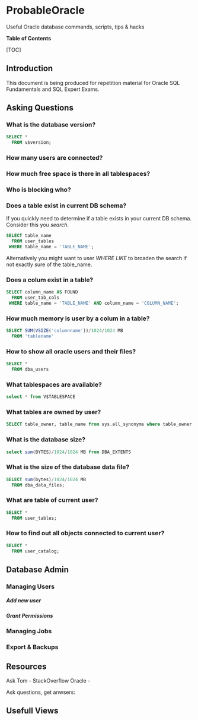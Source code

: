 # ProbableOracle
Useful Oracle database commands, scripts, tips &amp; hacks

**Table of Contents**

[TOC]

## Introduction
This document is being produced for repetition material for Oracle SQL Fundamentals and SQL Expert Exams. 

## Asking Questions

### What is the database version? 

```sql
SELECT *
  FROM v$version;
```

### How many users are connected? 
### How much free space is there in all tablespaces? 
### Who is blocking who? 
### Does a table exist in current DB schema? 
If you quickly need to determine if a table exists in your current DB schema. Consider this you *search*.

```sql
SELECT table_name
  FROM user_tables
 WHERE table_name = 'TABLE_NAME';
  ```

Alternatively you might want to user *WHERE LIKE* to broaden the search if not exactly sure of the table_name. 
### Does a colum exist in a table?
```sql
SELECT column_name AS FOUND
  FROM user_tab_cols
 WHERE table_name = 'TABLE_NAME' AND column_name = 'COLUMN_NAME';
  ```
  
### How much memory is user by a colum in a table? 
```sql
SELECT SUM(VSIZE('columnname'))/1024/1024 MB 
  FROM 'tablename'
  ```



### How to show all oracle users and their files? 
```sql
SELECT * 
  FROM dba_users
```
### What tablespaces are available?
```sql
select * from V$TABLESPACE
```

### What tables are owned by user?
```sql
SELECT table_owner, table_name from sys.all_synonyms where table_owner like 'xxx'
```

### What is the database size?
```sql
select sum(BYTES)/1024/1024 MB from DBA_EXTENTS
```

### What is the size of the database data file? 
```sql
SELECT sum(bytes)/1024/1024 MB 
  FROM dba_data_files;
```

### What are table of current user? 
```sql
SELECT * 
  FROM user_tables;
```

### How to find out all objects connected to current user? 
```sql
SELECT * 
  FROM user_catalog;
```

## Database Admin
### Managing Users
##### Add new user
##### Grant Permissions 
##### 
### Managing Jobs
### Export & Backups 

## Resources 

Ask Tom - 
StackOverflow Oracle - 

Ask questions, get anwsers: 


## Usefull Views
